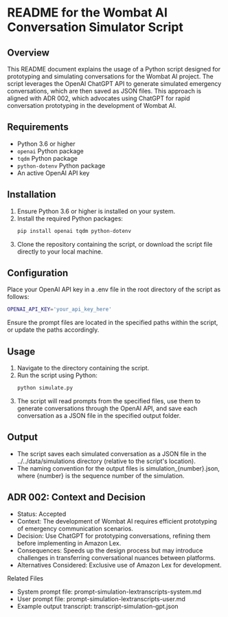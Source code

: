 # README for the Wombat AI Conversation Simulator Script

## Overview

This README document explains the usage of a Python script designed for prototyping and simulating conversations for the Wombat AI project. The script leverages the OpenAI ChatGPT API to generate simulated emergency conversations, which are then saved as JSON files. This approach is aligned with ADR 002, which advocates using ChatGPT for rapid conversation prototyping in the development of Wombat AI.

## Requirements

- Python 3.6 or higher
- `openai` Python package
- `tqdm` Python package
- `python-dotenv` Python package
- An active OpenAI API key

## Installation

1. Ensure Python 3.6 or higher is installed on your system.
2. Install the required Python packages:
   ```bash
   pip install openai tqdm python-dotenv
	```
3. Clone the repository containing the script, or download the script file directly to your local machine.

## Configuration

Place your OpenAI API key in a .env file in the root directory of the script as follows:
```bash
OPENAI_API_KEY='your_api_key_here'
```
Ensure the prompt files are located in the specified paths within the script, or update the paths accordingly.

## Usage

1. Navigate to the directory containing the script.
2. Run the script using Python:
	```bash
	python simulate.py
	```
3. The script will read prompts from the specified files, use them to generate conversations through the OpenAI API, and save each conversation as a JSON file in the specified output folder.

## Output

- The script saves each simulated conversation as a JSON file in the ../../data/simulations directory (relative to the script's location).
- The naming convention for the output files is simulation_{number}.json, where {number} is the sequence number of the simulation.

## ADR 002: Context and Decision

- Status: Accepted
- Context: The development of Wombat AI requires efficient prototyping of emergency communication scenarios.
- Decision: Use ChatGPT for prototyping conversations, refining them before implementing in Amazon Lex.
- Consequences: Speeds up the design process but may introduce challenges in transferring conversational nuances between platforms.
- Alternatives Considered: Exclusive use of Amazon Lex for development.

Related Files
- System prompt file: prompt-simulation-lextranscripts-system.md
- User prompt file: prompt-simulation-lextranscripts-user.md
- Example output transcript: transcript-simulation-gpt.json
